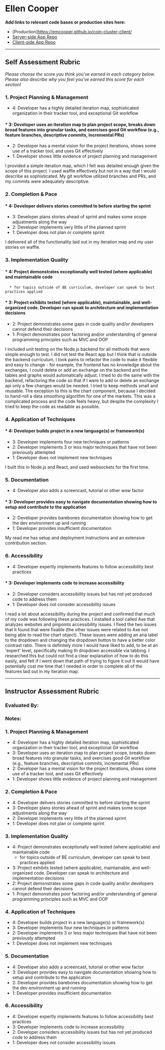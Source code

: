 # Ellen Cooper

**Add links to relevant code bases or production sites here:**

* [Production]https://emcooper.github.io/coin-cluster-client/
* [Server-side App Repo](https://github.com/emcooper/coin-cluster)
* [Client-side App Repo](https://github.com/emcooper/coin-cluster-client)

---------------

Self Assessment Rubric
------------

_Please choose the score you think you've earned in each category below. Please also describe why you feel you've earned this score for each section!_

### 1. Project Planning & Management

*   4: Developer has a highly detailed iteration map, sophisticated organization in their tracker tool, and exceptional Git workflow
#### *   3: Developer uses an iteration map to plan project scope, breaks down broad features into granular tasks, and exercises good Git workflow (e.g., feature branches, descriptive commits, incremental PRs)
*   2: Developer has a mental vision for the project iterations, shows some use of a tracker tool, and uses Git effectively
*   1: Developer shows little evidence of project planning and management

I provided a simple iteration map, which I felt was detailed enough given the scope of this project. I used waffle effectively but not in a way that I would describe as sophisticated. My git workflow utilized branches and PRs, and my commits were adequately descriptive.

### 2. Completion & Pace

#### *   4: Developer delivers stories committed to before starting the sprint
*   3: Developer plans stories ahead of sprint and makes some scope adjustments along the way
*   2: Developer implements very little of the planned sprint
*   1: Developer does not plan or complete sprint

I delivered all of the functionality laid out in my iteration map and my user stories on waffle. 

### 3. Implementation Quality

#### *   4: Project demonstrates exceptionally well tested (where applicable) and maintainable code
      * for topics outside of BE curriculum, developer can speak to best practices applied
#### *   3: Project exhibits tested (where applicable), maintainable, and well-organized code. Developer can speak to architecture and implementation decisions
*   2: Project demonstrates some gaps in code quality and/or developers cannot defend their decisions
*   1: Project demonstrates poor factoring and/or understanding of general programming principles such as MVC and OOP

I included unit testing on the Node.js backend for all methods that were simple enough to test. I did not test the React app but I think that is outside the backend curriculum. I took pains to refactor the code to make it flexible and easy to change - for example, the frontend has no knowledge about the exchanges, I could delete or add an exchange on the backend and the tables and graphs would automatically adjust. I tried to do the same with the backend, refactoring the code so that if I were to add or delete an exchange api only a few changes would be needed. I tried to keep methods small and reusable. The exception to this is the chart component, because I decided to hand-roll a data smoothing algorithm for one of the markets. This was a complicated process and the code feels heavy, but despite the complexity I tried to keep the code as readable as possible. 

### 4. Application of Techniques

#### *   4: Developer builds project in a new language(s) or framework(s)
*   3: Developer implements four new techniques or patterns
*   2: Developer implements 3 or less major techniques that have not been previously attempted
*   1: Developer does not implement new techniques

I built this in Node.js and React, and used websockets for the first time. 

### 5. Documentation

*   4: Developer also adds a screencast, tutorial or other wow factor
#### *   3: Developer provides easy to navigate documentation showing how to setup and contribute to the application
*   2: Developer provides barebones documentation showing how to get the dev environment up and running
*   1: Developer provides insufficient documentation

My read me has setup and deployment instructions and an extensive contribution section.

### 6. Accessibility

*   4: Developer expertly implements features to follow accessibility best practices
#### *   3: Developer implements code to increase accessibility
*   2: Developer considers accessibility issues but has not yet produced code to address them
*   1: Developer does not consider accessibility issues

I read a lot about accessibility during the project and confirmed that much of my code was following these practices. I installed a tool called Axe that analyzes websites and pinpoints accessibility issues. I fixed the two issues that it found that were fixable (the other issues were related to Axe not being able to read the chart object). These issues were adding an aria label to the dropdown and changing the dropdown button to have a better color contrast ratio. There is definitely more I would have liked to add, to be at an 'expert' level, specifically making th dropdown accessible via tabbing. I researched this but could not find a clear explanation of how to do this easily, and felt if I went down that path of trying to figure it out it would have potentially cost me time that I needed in order to complete all of the features laid out in my iteration map. 

---------------


Instructor Assessment Rubric
------------

### Evaluated By:

### Notes:

### 1. Project Planning & Management

*   4: Developer has a highly detailed iteration map, sophisticated organization in their tracker tool, and exceptional Git workflow
*   3: Developer uses an iteration map to plan project scope, breaks down broad features into granular tasks, and exercises good Git workflow (e.g., feature branches, descriptive commits, incremental PRs)
*   2: Developer has a mental vision for the project iterations, shows some use of a tracker tool, and uses Git effectively
*   1: Developer shows little evidence of project planning and management

### 2. Completion & Pace

*   4: Developer delivers stories committed to before starting the sprint
*   3: Developer plans stories ahead of sprint and makes some scope adjustments along the way
*   2: Developer implements very little of the planned sprint
*   1: Developer does not plan or complete sprint

### 3. Implementation Quality

*   4: Project demonstrates exceptionally well tested (where applicable) and maintainable code
      * for topics outside of BE curriculum, developer can speak to best practices applied
*   3: Project exhibits tested (where applicable), maintainable, and well-organized code. Developer can speak to architecture and implementation decisions
*   2: Project demonstrates some gaps in code quality and/or developers cannot defend their decisions
*   1: Project demonstrates poor factoring and/or understanding of general programming principles such as MVC and OOP

### 4. Application of Techniques

*   4: Developer builds project in a new language(s) or framework(s)
*   3: Developer implements four new techniques or patterns
*   2: Developer implements 3 or less major techniques that have not been previously attempted
*   1: Developer does not implement new techniques

### 5. Documentation

*   4: Developer also adds a screencast, tutorial or other wow factor
*   3: Developer provides easy to navigate documentation showing how to setup and contribute to the application
*   2: Developer provides barebones documentation showing how to get the dev environment up and running
*   1: Developer provides insufficient documentation

### 6. Accessibility

*   4: Developer expertly implements features to follow accessibility best practices
*   3: Developer implements code to increase accessibility
*   2: Developer considers accessibility issues but has not yet produced code to address them
*   1: Developer does not consider accessibility issues
